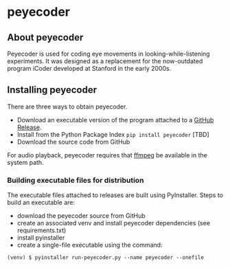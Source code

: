 # peyecoder

## About peyecoder
Peyecoder is used for coding eye movements in looking-while-listening experiments.  It was designed
as a replacement for the now-outdated program iCoder developed at Stanford in the early 2000s.

## Installing peyecoder
There are three ways to obtain peyecoder.
- Download an executable version of the program attached to a [GitHub Release](https://github.com/rholson1/peyecoder/releases/).
- Install from the Python Package Index `pip install peyecoder` [TBD]
- Download the source code from GitHub
 
For audio playback, peyecoder requires that [ffmpeg](https://ffmpeg.org/) be available in the system path. 
 
### Building executable files for distribution
The executable files attached to releases are built using PyInstaller.
Steps to build an executable are:
- download the peyecoder source from GitHub
- create an associated venv and install peyecoder dependencies (see requirements.txt)
- install pyinstaller
- create a single-file executable using the command:
```
(venv) $ pyinstaller run-peyecoder.py --name peyecoder --onefile
```

